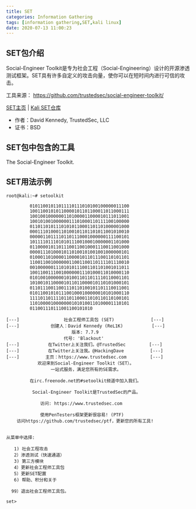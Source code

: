 ```yaml
---
title: SET
categories: Information Gathering
tags: [information gathering,SET,kali linux]
date: 2020-07-13 11:00:23
---
```


SET包介绍
----------

Social-Engineer Toolkit是专为社会工程（Social-Engineering）设计的开源渗透测试框架。SET具有许多自定义的攻击向量，使你可以在短时间内进行可信的攻击。  

工具来源： https://github.com/trustedsec/social-engineer-toolkit/  

[SET主页][1] | [Kali SET仓库][2]  

- 作者：David Kennedy, TrustedSec, LLC  
- 证书：BSD  

SET包中包含的工具
----------

The Social-Engineer Toolkit.  

SET用法示例
----------

```
root@kali:~# setoolkit

         01011001011011110111010100100000011100
         10011001010110000101101100011011000111
         10010010000001101000011000010111011001
         10010100100000011101000110111100100000
         01101101011101010110001101101000001000
         00011101000110100101101101011001010010
         00000110111101101110001000000111100101
         10111101110101011100100010000001101000
         01100001011011100110010001110011001000
         00001110100010110100101001001000000101
         01000110100001100001011011100110101101
         11001100100000011001100110111101110010
         00100000011101010111001101101001011011
         10011001110010000001110100011010000110
         01010010000001010011011011110110001101
         10100101100001011011000010110101000101
         01101110011001110110100101101110011001
         01011001010111001000100000010101000110
         11110110111101101100011010110110100101
         11010000100000001010100110100001110101
         011001110111001100101010

[---]                 社会工程师工具包 (SET)              [---]
[---]            创建人：David Kennedy (ReL1K)           [---]
                         版本: 7.7.9
                      代号: 'Blackout'
[---]           在Twitter上关注我们。@TrustedSec         [---]
[---]           在Twitter上关注我。@HackingDave          [---]
[---]          主页：https://www.trustedsec.com         [---]
            欢迎来到Social-Engineer Toolkit（SET）。
                 一站式服务，满足您所有的SE需求。

         在irc.freenode.net的#setoolkit频道中加入我们。

          Social-Engineer Toolkit是TrustedSec的产品。
   
             访问: https://www.trustedsec.com

             使用PenTesters框架更新很容易! (PTF)
    访问https://github.com/trustedsec/ptf，更新您的所有工具!


从菜单中选择:

   1) 社会工程攻击
   2）渗透测试（快速通道）
   3) 第三方模块
   4）更新社会工程师工具包
   5）更新SET配置
   6) 帮助、积分和关于

  99）退出社会工程师工具包。

set>
```

[1]: https://github.com/trustedsec/social-engineer-toolkit/
[2]: https://gitlab.com/kalilinux/packages/set
